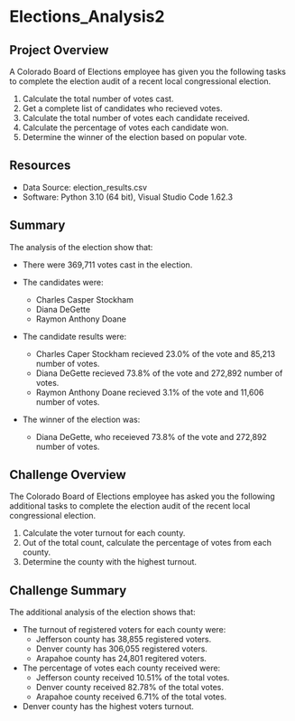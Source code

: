 # Elections_Analysis2

## Project Overview

A Colorado Board of Elections employee has given you the following tasks to complete the election audit of a recent local
congressional election.

1. Calculate the total number of votes cast.
2. Get a complete list of candidates who recieved votes.
3. Calculate the total number of votes each candidate received.
4. Calculate the percentage of votes each candidate won.
5. Determine the winner of the election based on popular vote.

## Resources

- Data Source: election_results.csv
- Software: Python 3.10 (64 bit), Visual Studio Code 1.62.3

## Summary

The analysis of the election show that:

- There were 369,711 votes cast in the election.
- The candidates were:

  - Charles Casper Stockham
  - Diana DeGette
  - Raymon Anthony Doane
- The candidate results were:

  - Charles Caper Stockham recieved 23.0% of the vote and 85,213 number of votes.
  - Diana DeGette recieved 73.8% of the vote and 272,892 number of votes.
  - Raymon Anthony Doane recieved 3.1% of the vote and 11,606 number of votes.
- The winner of the election was:

  - Diana DeGette, who receieved 73.8% of the vote and 272,892 number of votes.

## Challenge Overview

The Colorado Board of Elections employee has asked you the following additional tasks to complete the election audit of the recent local
congressional election.

1. Calculate the voter turnout for each county.
2. Out of the total count, calculate the percentage of votes from each county.
3. Determine the county with the highest turnout.

## Challenge Summary

The additional analysis of the election shows that:

- The turnout of registered voters for each county were:
  - Jefferson county has 38,855 registered voters.
  - Denver county has 306,055 registered voters.
  - Arapahoe county has 24,801 regitered voters.
- The percentage of votes each county received were:
  - Jefferson county received 10.51% of the total votes.
  - Denver county received 82.78% of the total votes.
  - Arapahoe county received 6.71% of the total votes.
- Denver county has the highest voters turnout.
